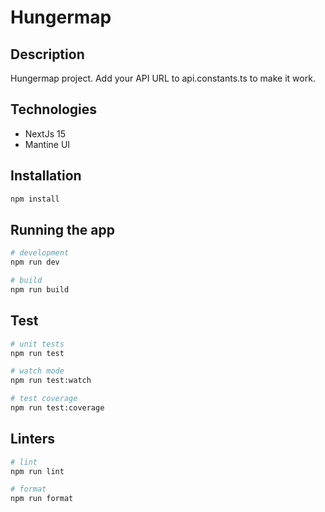 # Hungermap

## Description

Hungermap project.
Add your API URL to api.constants.ts to make it work.

## Technologies

- NextJs 15
- Mantine UI

## Installation

```bash
npm install
```

## Running the app

```bash
# development
npm run dev

# build
npm run build
```

## Test

```bash
# unit tests
npm run test

# watch mode
npm run test:watch

# test coverage
npm run test:coverage
```

## Linters

```bash
# lint
npm run lint

# format
npm run format
```
